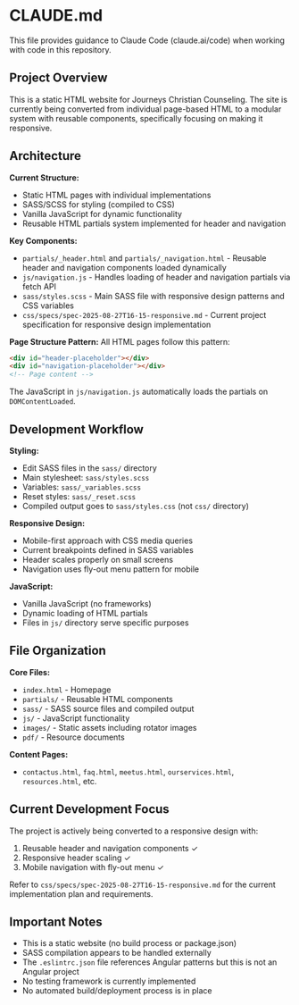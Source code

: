 # CLAUDE.md

This file provides guidance to Claude Code (claude.ai/code) when working with code in this repository.

## Project Overview

This is a static HTML website for Journeys Christian Counseling. The site is currently being converted from individual page-based HTML to a modular system with reusable components, specifically focusing on making it responsive.

## Architecture

**Current Structure:**
- Static HTML pages with individual implementations
- SASS/SCSS for styling (compiled to CSS)
- Vanilla JavaScript for dynamic functionality
- Reusable HTML partials system implemented for header and navigation

**Key Components:**
- `partials/_header.html` and `partials/_navigation.html` - Reusable header and navigation components loaded dynamically
- `js/navigation.js` - Handles loading of header and navigation partials via fetch API
- `sass/styles.scss` - Main SASS file with responsive design patterns and CSS variables
- `css/specs/spec-2025-08-27T16-15-responsive.md` - Current project specification for responsive design implementation

**Page Structure Pattern:**
All HTML pages follow this pattern:
```html
<div id="header-placeholder"></div>
<div id="navigation-placeholder"></div>
<!-- Page content -->
```

The JavaScript in `js/navigation.js` automatically loads the partials on `DOMContentLoaded`.

## Development Workflow

**Styling:**
- Edit SASS files in the `sass/` directory
- Main stylesheet: `sass/styles.scss`
- Variables: `sass/_variables.scss`
- Reset styles: `sass/_reset.scss`
- Compiled output goes to `sass/styles.css` (not `css/` directory)

**Responsive Design:**
- Mobile-first approach with CSS media queries
- Current breakpoints defined in SASS variables
- Header scales properly on small screens
- Navigation uses fly-out menu pattern for mobile

**JavaScript:**
- Vanilla JavaScript (no frameworks)
- Dynamic loading of HTML partials
- Files in `js/` directory serve specific purposes

## File Organization

**Core Files:**
- `index.html` - Homepage
- `partials/` - Reusable HTML components
- `sass/` - SASS source files and compiled output
- `js/` - JavaScript functionality
- `images/` - Static assets including rotator images
- `pdf/` - Resource documents

**Content Pages:**
- `contactus.html`, `faq.html`, `meetus.html`, `ourservices.html`, `resources.html`, etc.

## Current Development Focus

The project is actively being converted to a responsive design with:
1. Reusable header and navigation components ✓
2. Responsive header scaling ✓  
3. Mobile navigation with fly-out menu ✓

Refer to `css/specs/spec-2025-08-27T16-15-responsive.md` for the current implementation plan and requirements.

## Important Notes

- This is a static website (no build process or package.json)
- SASS compilation appears to be handled externally
- The `.eslintrc.json` file references Angular patterns but this is not an Angular project
- No testing framework is currently implemented
- No automated build/deployment process is in place